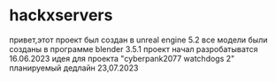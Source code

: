 # hackxservers
привет,этот проект был создан в unreal engine 5.2
все модели были созданы в программе blender 3.5.1
проект начал разробатыватся 16.06.2023
идея для проекта "cyberpank2077 watchdogs 2"
планируемый дедлайн 23,07.2023
